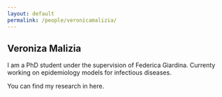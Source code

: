```yaml
---
layout: default
permalink: /people/veronicamalizia/
---
```


## Veroniza Malizia

I am a PhD student under the supervision of Federica Giardina. Currenty working on epidemiology models for infectious diseases.

You can find my research in here.


